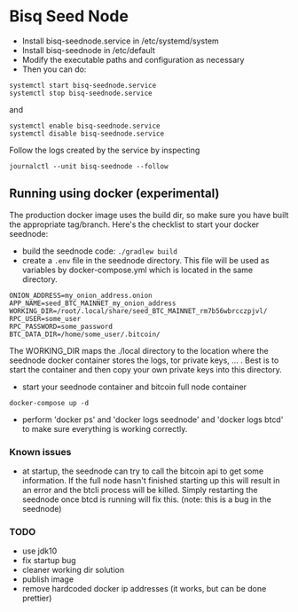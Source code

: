 # Bisq Seed Node

* Install bisq-seednode.service in /etc/systemd/system
* Install bisq-seednode in /etc/default
* Modify the executable paths and configuration as necessary
* Then you can do:

```
systemctl start bisq-seednode.service
systemctl stop bisq-seednode.service
```
and
```
systemctl enable bisq-seednode.service
systemctl disable bisq-seednode.service
```

Follow the logs created by the service by inspecting

```
journalctl --unit bisq-seednode --follow
```


## Running using docker (experimental)

The production docker image uses the build dir, so make sure you have built the appropriate tag/branch.
Here's the checklist to start your docker seednode:

- build the seednode code: `./gradlew build`
- create a `.env` file in the seednode directory. 
This file will be used as variables by docker-compose.yml which is located in the same directory.

```
ONION_ADDRESS=my_onion_address.onion
APP_NAME=seed_BTC_MAINNET_my_onion_address
WORKING_DIR=/root/.local/share/seed_BTC_MAINNET_rm7b56wbrcczpjvl/
RPC_USER=some_user
RPC_PASSWORD=some_password
BTC_DATA_DIR=/home/some_user/.bitcoin/
```

The WORKING_DIR maps the ./local directory to the location where the seednode docker container stores the logs, 
tor private keys, ... . Best is to start the container and then copy your own private keys into this directory.

- start your seednode container and bitcoin full node container

```
docker-compose up -d
```

- perform 'docker ps' and 'docker logs seednode' and 'docker logs btcd' to make sure everything is working correctly.

### Known issues

- at startup, the seednode can try to call the bitcoin api to get some information. If the full node hasn't 
finished starting up this will result in an error and the btcli process will be killed. Simply restarting 
the seednode once btcd is running will fix this. (note: this is a bug in the seednode)

### TODO

- use jdk10
- fix startup bug
- cleaner working dir solution
- publish image
- remove hardcoded docker ip addresses (it works, but can be done prettier)
